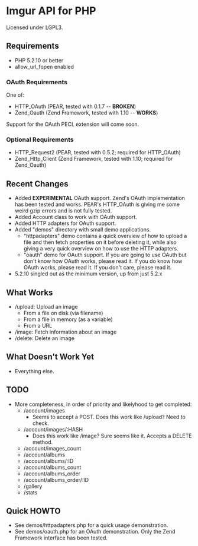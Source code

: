 # Imgur API for PHP

Licensed under LGPL3.

## Requirements

 - PHP 5.2.10 or better
 - allow_url_fopen enabled

### OAuth Requirements

One of:

 - HTTP_OAuth (PEAR, tested with 0.1.7 -- **BROKEN**)
 - Zend_Oauth (Zend Framework, tested with 1.10 -- **WORKS**)

Support for the OAuth PECL extension will come soon.

### Optional Requirements

 - HTTP_Request2 (PEAR, tested with 0.5.2; required for HTTP_OAuth)
 - Zend_Http_Client (Zend Framework, tested with 1.10; required for Zend_Oauth)

## Recent Changes

 - Added **EXPERIMENTAL** OAuth support.  Zend's OAuth implementation has been 
   tested and works.  PEAR's HTTP_OAuth is giving me some weird gzip errors 
   and is not fully tested.
 - Added Account class to work with OAuth support.
 - Added HTTP adapters for OAuth support.
 - Added "demos" directory with small demo applications.
   - "httpadapters" demo contains a quick overview of how to upload a file and
     then fetch properties on it before deleting it, while also giving a very
     quick overview on how to use the HTTP adapters.
   - "oauth" demo for OAuth support.  If you are going to use OAuth but don't
     know how OAuth works, please read it.  If you do know how OAuth works,
     please read it.  If you don't care, please read it.
 - 5.2.10 singled out as the minimum version, up from just 5.2.x

## What Works

 - /upload: Upload an image
   - From a file on disk (via filename)
   - From a file in memory (as a variable)
   - From a URL
 - /image: Fetch information about an image
 - /delete: Delete an image

## What Doesn't Work Yet

 - Everything else.

## TODO
 
 - More completeness, in order of priority and likelyhood to get completed:
   - /account/images
     - Seems to accept a POST.  Does this work like /upload?  Need to check.
   - /account/images/:HASH
     - Does this work like /image?  Sure seems like it.  Accepts a DELETE method.
   - /account/images_count
   - /account/albums
   - /account/albums/:ID
   - /account/albums_count
   - /account/albums_order
   - /account/albums_order/:ID
   - /gallery
   - /stats
 
## Quick HOWTO

 - See demos/httpadapters.php for a quick usage demonstration.
 - See demos/oauth.php for an OAuth demonstration.  Only the Zend Framework
   interface has been tested.

